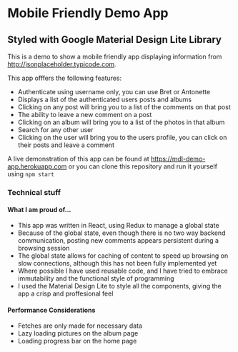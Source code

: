 # Mobile Friendly Demo App
## Styled with Google Material Design Lite Library

This is a demo to show a mobile friendly app displaying information from http://jsonplaceholder.typicode.com.

This app offfers the following features:

  * Authenticate using username only, you can use Bret or Antonette
  * Displays a list of the authenticated users posts and albums
  * Clicking on any post will bring you to a list of the comments on that post
  * The ability to leave a new comment on a post
  * Clicking on an album will bring you to a list of the photos in that album
  * Search for any other user
  * Clicking on the user will bring you to the users profile, you can click on their posts and leave a comment

A live demonstration of this app can be found at https://mdl-demo-app.herokuapp.com or you can clone this repository and run it yourself using `npm start`

### Technical stuff
#### What I am proud of...

  * This app was written in React, using Redux to manage a global state
  * Because of the global state, even though there is no two way backend communication, posting new comments appears persistent during a browsing session
  * The global state allows for caching of content to speed up browsing on slow connections, although this has not been fully implemented yet
  * Where possible I have used reusable code, and I have tried to embrace immutability and the functional style of programming
  * I used the Material Design Lite to style all the components, giving the app a crisp and proffesional feel

#### Performance Considerations
  * Fetches are only made for necessary data
  * Lazy loading pictures on the album page
  * Loading progress bar on the home page